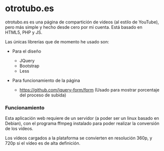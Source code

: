 # otrotubo.es

otrotubo.es es una página de compartición de vídeos (al estilo de YouTube), pero más simple y hecho desde cero por mi cuenta.
Está basado en HTML5, PHP y JS.

Las únicas librerías que de momento he usado son:
  - Para el diseño
    - JQuery
    - Bootstrap
    - Less

  - Para funcionamiento de la página
    - https://github.com/jquery-form/form
      (Usado para mostrar porcentaje del proceso de subida)

### Funcionamiento
Esta aplicación web requiere de un servidor (a poder ser un linux basado en Debian), con el programa ffmpeg instalado para poder realizar la conversión de los vídeos.

Los vídeos cargados a la plataforma se convierten en resolución 360p, y 720p si el vídeo es de alta definición.